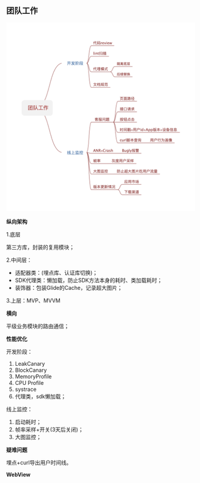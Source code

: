 
## 团队工作

<img src="../../assets/images/teamwork.png?v=1" width="660">


**纵向架构**


1.底层

第三方库，封装的复用模块；

2.中间层：

* 适配器类：(埋点库、认证库切换)；
* SDK代理类：懒加载，防止SDK方法本身的耗时、类加载耗时；
* 装饰器：包装Glide的Cache，记录超大图片；

3.上层：MVP、MVVM

**横向**

平级业务模块的路由通信；

**性能优化**

开发阶段：
1. LeakCanary
2. BlockCanary
3. MemoryProfile
4. CPU Profile
5. systrace
6. 代理类，sdk懒加载；

线上监控：

1. 启动耗时；
2. 帧率采样+开关(3天后关闭)；
3. 大图监控；

**疑难问题**

埋点+curl导出用户时间线。

**WebView**